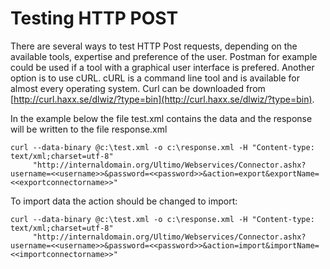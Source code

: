 # Testing HTTP POST

There are several ways to test HTTP Post requests, depending on the available tools, expertise and preference of the user. Postman for example could be used if a tool with a graphical user interface is prefered. Another option is to use cURL. cURL is a command line tool and is available for almost every operating system. Curl can be downloaded from [http://curl.haxx.se/dlwiz/?type=bin](http://curl.haxx.se/dlwiz/?type=bin).

In the example below the file test.xml contains the data and the response will be written to the file response.xml

```http
curl --data-binary @c:\test.xml -o c:\response.xml -H "Content-type: text/xml;charset=utf-8" 
     "http://internaldomain.org/Ultimo/Webservices/Connector.ashx?username=<<username>>&password=<<password>>&action=export&exportName=<<exportconnectorname>>"
```

To import data the action should be changed to import:

```text
curl --data-binary @c:\test.xml -o c:\response.xml -H "Content-type: text/xml;charset=utf-8" 
     "http://internaldomain.org/Ultimo/Webservices/Connector.ashx?username=<<username>>&password=<<password>>&action=import&importName=<<importconnectorname>>"
```

### 

